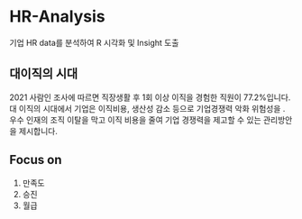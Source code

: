 # HR-Analysis
기업 HR data를 분석하여 R 시각화 및 Insight 도출 

## 대이직의 시대
2021 사람인 조사에 따르면 직장생활 후 1회 이상 이직을 경험한 직원이 77.2%입니다. <br>
대 이직의 시대에서 기업은 이직비용, 생산성 감소 등으로 기업경쟁력 악화 위험성을 . <br>
우수 인재의 조직 이탈을 막고 이직 비용을 줄여 기업 경쟁력을 제고할 수 있는 관리방안을 제시합니다.

## Focus on 
1. 만족도
2. 승진
3. 월급
